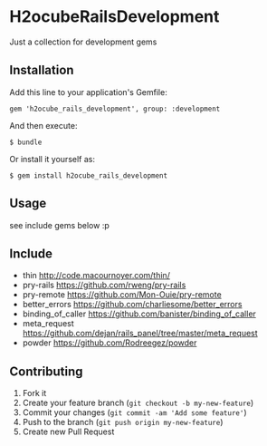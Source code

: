 # H2ocubeRailsDevelopment

Just a collection for development gems

## Installation

Add this line to your application's Gemfile:

    gem 'h2ocube_rails_development', group: :development

And then execute:

    $ bundle

Or install it yourself as:

    $ gem install h2ocube_rails_development

## Usage

see include gems below :p

## Include

* thin http://code.macournoyer.com/thin/
* pry-rails https://github.com/rweng/pry-rails
* pry-remote https://github.com/Mon-Ouie/pry-remote
* better_errors https://github.com/charliesome/better_errors
* binding_of_caller https://github.com/banister/binding_of_caller
* meta_request https://github.com/dejan/rails_panel/tree/master/meta_request
* powder https://github.com/Rodreegez/powder

## Contributing

1. Fork it
2. Create your feature branch (`git checkout -b my-new-feature`)
3. Commit your changes (`git commit -am 'Add some feature'`)
4. Push to the branch (`git push origin my-new-feature`)
5. Create new Pull Request

